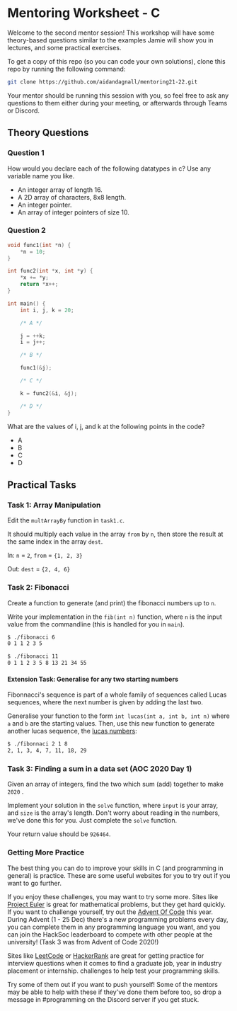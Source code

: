 # Mentoring Worksheet - C

Welcome to the second mentor session! This workshop will have some theory-based
questions similar to the examples Jamie will show you in lectures, and some
practical exercises.

To get a copy of this repo (so you can code your own solutions), clone this repo
by running the following command:

```bash
git clone https://github.com/aidandagnall/mentoring21-22.git
```

Your mentor should be running this session with you, so feel free to ask any
questions to them either during your meeting, or afterwards through Teams or
Discord.

## Theory Questions

### Question 1

How would you declare each of the following datatypes in c? Use any variable
name you like.

- An integer array of length 16.
- A 2D array of characters, 8x8 length.
- An integer pointer.
- An array of integer pointers of size 10.

### Question 2

```c
void func1(int *n) {
    *n = 10;
}

int func2(int *x, int *y) {
    *x += *y;
    return *x++;
}

int main() {
    int i, j, k = 20;

    /* A */

    j = ++k;
    i = j++;

    /* B */

    func1(&j);

    /* C */

    k = func2(&i, &j);

    /* D */
}

```

What are the values of i, j, and k at the following points in the code?

- A
- B
- C
- D

## Practical Tasks

### Task 1: Array Manipulation

Edit the `multArrayBy` function in `task1.c`.

It should multiply each value in the array `from` by `n`, then store the result
at the same index in the array `dest`.

In: `n` = `2`, `from` = `{1, 2, 3}`

Out: `dest` = `{2, 4, 6}`

### Task 2: Fibonacci

Create a function to generate (and print) the fibonacci numbers up to `n`.

Write your implementation in the `fib(int n)` function, where `n` is the input
value from the commandline (this is handled for you in `main`).

```bash
$ ./fibonacci 6
0 1 1 2 3 5

$ ./fibonacci 11
0 1 1 2 3 5 8 13 21 34 55
```

#### Extension Task: Generalise for any two starting numbers

Fibonnacci's sequence is part of a whole family of sequences called Lucas sequences,
where the next number is given by adding the last two.

Generalise your function to the form `int lucas(int a, int b, int n)`
where `a` and `b` are the starting values. Then, use this new function to generate
another lucas sequence, the [lucas numbers](https://en.wikipedia.org/wiki/Lucas_number):

```bash
$ ./fibonnaci 2 1 8
2, 1, 3, 4, 7, 11, 18, 29
```

### Task 3: Finding a sum in a data set (AOC 2020 Day 1)

Given an array of integers, find the two which sum (add) together to make `2020`
.

Implement your solution in the `solve` function, where `input` is your array,
and `size` is the array's length. Don't worry about reading in the numbers,
we've done this for you. Just complete the `solve` function.

Your return value should be `926464`.

### Getting More Practice

The best thing you can do to improve your skills in C (and programming in
general) is practice. These are some useful websites for you to try out if you
want to go further.

If you enjoy these challenges, you may want to try some more. Sites like
[Project Euler](http://projecteuler.net) is great for mathematical problems, but
they get hard quickly. If you want to challenge yourself, try out the [Advent Of
Code](https://adventofcode.com) this year. During Advent (1 - 25 Dec) there's a
new programming problems every day, you can complete them in any programming
language you want, and you can join the HackSoc leaderboard to compete with
other people at the university! (Task 3 was from Advent of Code 2020!)

Sites like [LeetCode](https://leetcode.com) or
[HackerRank](https://www.hackerrank.com) are great for getting practice for
interview questions when it comes to find a graduate job, year in industry
placement or internship.  challenges to help test your programming skills.

Try some of them out if you want to push yourself! Some of the mentors may be
able to help with these if they've done them before too, so drop a message in
\#programming on the Discord server if you get stuck.
